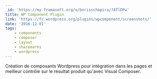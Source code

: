 ```yaml
---
_id: 'https://my.framasoft.org/u/borisschapira/?ATlDPw'
title: WP Component Plugin
link: 'https://fr.wordpress.org/plugins/wpcomponent/screenshots/'
date: '2016-12-01'
tags:
    - components
    - composer
    - layout
    - sharemarks
    - wordpress
---
```


<div class="markdown"><p>Création de composants Wordpress pour intégration dans les pages et meilleur contrôle sur le résultat produit qu'avec Visual Composer.
</p></div>

